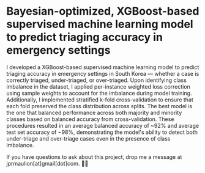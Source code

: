 # Bayesian-optimized, XGBoost-based supervised machine learning model to predict triaging accuracy in emergency settings

I developed a XGBoost-based supervised machine learning model to predict triaging accuracy in emergency settings in South Korea — whether a case is correctly triaged, under-triaged, or over-triaged. Upon identifying class imbalance in the dataset, I applied per-instance weighted loss correction using sample weights to account for the imbalance during model training. Additionally, I implemented stratified k-fold cross-validation to ensure that each fold preserved the class distribution across splits. The best model is the one that balanced performance across both majority and minority classes based on balanced accuracy from cross-validation. These procedures resulted in an average balanced accuracy of ~92% and average test set accuracy of ~98%, demonstrating the model's ability to detect both under-triage and over-triage cases even in the presence of class imbalance.


If you have questions to ask about this project, drop me a message at jprmaulion[at]gmail[dot]com. 🫶🏽
